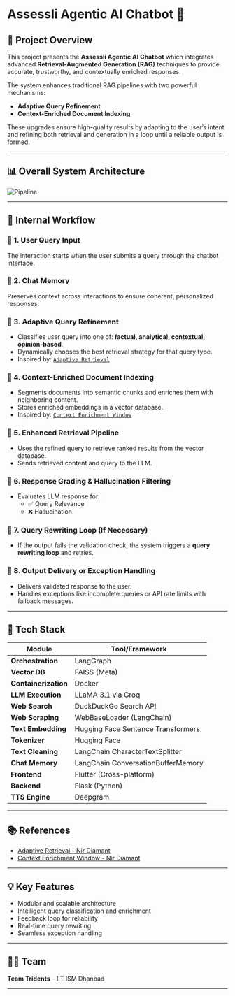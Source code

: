 # Assessli Agentic AI Chatbot 🤖

## 🚀 Project Overview

This project presents the **Assessli Agentic AI Chatbot** which integrates advanced **Retrieval-Augmented Generation (RAG)** techniques to provide accurate, trustworthy, and contextually enriched responses.

The system enhances traditional RAG pipelines with two powerful mechanisms:
- **Adaptive Query Refinement**
- **Context-Enriched Document Indexing**

These upgrades ensure high-quality results by adapting to the user’s intent and refining both retrieval and generation in a loop until a reliable output is formed.

---

## 📊 Overall System Architecture

![Pipeline](pipeline.png)


---

## 🧠 Internal Workflow

### 🔹 1. **User Query Input**
The interaction starts when the user submits a query through the chatbot interface.

### 🔹 2. **Chat Memory**
Preserves context across interactions to ensure coherent, personalized responses.

### 🔹 3. **Adaptive Query Refinement**
- Classifies user query into one of: **factual, analytical, contextual, opinion-based**.
- Dynamically chooses the best retrieval strategy for that query type.
- Inspired by: [`Adaptive Retrieval`](https://github.com/NirDiamant/RAG_Techniques/blob/main/all_rag_techniques/adaptive_retrieval.ipynb)

### 🔹 4. **Context-Enriched Document Indexing**
- Segments documents into semantic chunks and enriches them with neighboring content.
- Stores enriched embeddings in a vector database.
- Inspired by: [`Context Enrichment Window`](https://github.com/NirDiamant/RAG_Techniques/blob/main/all_rag_techniques/context_enrichment_window_around_chunk.ipynb)

### 🔹 5. **Enhanced Retrieval Pipeline**
- Uses the refined query to retrieve ranked results from the vector database.
- Sends retrieved content and query to the LLM.

### 🔹 6. **Response Grading & Hallucination Filtering**
- Evaluates LLM response for:
  - ✅ Query Relevance
  - ❌ Hallucination

### 🔹 7. **Query Rewriting Loop (If Necessary)**
- If the output fails the validation check, the system triggers a **query rewriting loop** and retries.

### 🔹 8. **Output Delivery or Exception Handling**
- Delivers validated response to the user.
- Handles exceptions like incomplete queries or API rate limits with fallback messages.

---

## 🧰 Tech Stack

| Module           | Tool/Framework                           |
|------------------|------------------------------------------|
| **Orchestration**| LangGraph                                |
| **Vector DB**    | FAISS (Meta)                             |
| **Containerization** | Docker                               |
| **LLM Execution**| LLaMA 3.1 via Groq                       |
| **Web Search**   | DuckDuckGo Search API                    |
| **Web Scraping** | WebBaseLoader (LangChain)                |
| **Text Embedding** | Hugging Face Sentence Transformers     |
| **Tokenizer**    | Hugging Face                             |
| **Text Cleaning**| LangChain CharacterTextSplitter          |
| **Chat Memory**  | LangChain ConversationBufferMemory       |
| **Frontend**     | Flutter (Cross-platform)                 |
| **Backend**      | Flask (Python)                           |
| **TTS Engine**   | Deepgram                                 |

---

## 📚 References

- [Adaptive Retrieval - Nir Diamant](https://github.com/NirDiamant/RAG_Techniques/blob/main/all_rag_techniques/adaptive_retrieval.ipynb)
- [Context Enrichment Window - Nir Diamant](https://github.com/NirDiamant/RAG_Techniques/blob/main/all_rag_techniques/context_enrichment_window_around_chunk.ipynb)

---

## 💡 Key Features

- Modular and scalable architecture
- Intelligent query classification and enrichment
- Feedback loop for reliability
- Real-time query rewriting
- Seamless exception handling

---

## 👨‍💻 Team

**Team Tridents** – IIT ISM Dhanbad

---

